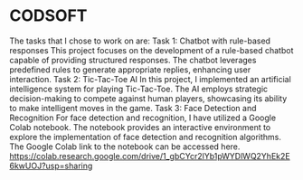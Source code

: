 # CODSOFT
The tasks that I chose to work on are:
Task 1: Chatbot with rule-based responses
   This project focuses on the development of a rule-based chatbot capable of providing structured responses. The chatbot leverages predefined rules to generate appropriate replies, enhancing user interaction.
Task 2: Tic-Tac-Toe AI
   In this project, I implemented an artificial intelligence system for playing Tic-Tac-Toe. The AI employs strategic decision-making to compete against human players, showcasing its ability to make intelligent moves in the game.
Task 3: Face Detection and Recognition
   For face detection and recognition, I have utilized a Google Colab notebook. The notebook provides an interactive environment to explore the implementation of face detection and recognition algorithms. The Google Colab link to the notebook can be accessed here. https://colab.research.google.com/drive/1_gbCYcr2lYb1pWYDlWQ2YhEk2E6kwUOJ?usp=sharing
